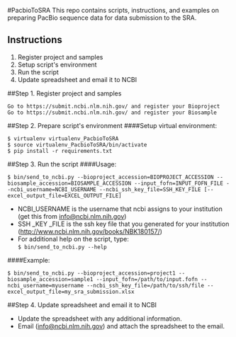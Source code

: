 #PacbioToSRA
This repo contains scripts, instructions, and examples on preparing PacBio sequence data for data submission to the SRA. 

## Instructions
1. Register project and samples
2. Setup script's environment
3. Run the script
4. Update spreadsheet and email it to NCBI


##Step 1. Register project and samples

    Go to https://submit.ncbi.nlm.nih.gov/ and register your Bioproject
    Go to https://submit.ncbi.nlm.nih.gov/ and register your Biosample


##Step 2. Prepare script's environment
####Setup virtual environment:

```
$ virtualenv virtualenv_PacbioToSRA
$ source virtualenv_PacbioToSRA/bin/activate
$ pip install -r requirements.txt
```


##Step 3. Run the script
####Usage:
```
$ bin/send_to_ncbi.py --bioproject_accession=BIOPROJECT_ACCESSION --biosample_accession=BIOSAMPLE_ACCESSION --input_fofn=INPUT_FOFN_FILE --ncbi_username=NCBI_USERNAME --ncbi_ssh_key_file=SSH_KEY_FILE [--excel_output_file=EXCEL_OUTPUT_FILE]
```
*  NCBI_USERNAME is the username that ncbi assigns to your institution (get this from info@ncbi.nlm.nih.gov)
*  SSH _KEY _FILE is the ssh key file that you generated for your institution (http://www.ncbi.nlm.nih.gov/books/NBK180157/)
*  For additional help on the script, type:  
```$ bin/send_to_ncbi.py --help```


####Example:
```
$ bin/send_to_ncbi.py --bioproject_accession=project1 --biosample_accession=sample1 --input_fofn=/path/to/input.fofn --ncbi_username=myusername --ncbi_ssh_key_file=/path/to/ssh/file --excel_output_file=my_sra_submission.xlsx
```

##Step 4. Update spreadsheet and email it to NCBI
*  Update the spreadsheet with any additional information.
*  Email (info@ncbi.nlm.nih.gov) and attach the spreadsheet to the email. 

